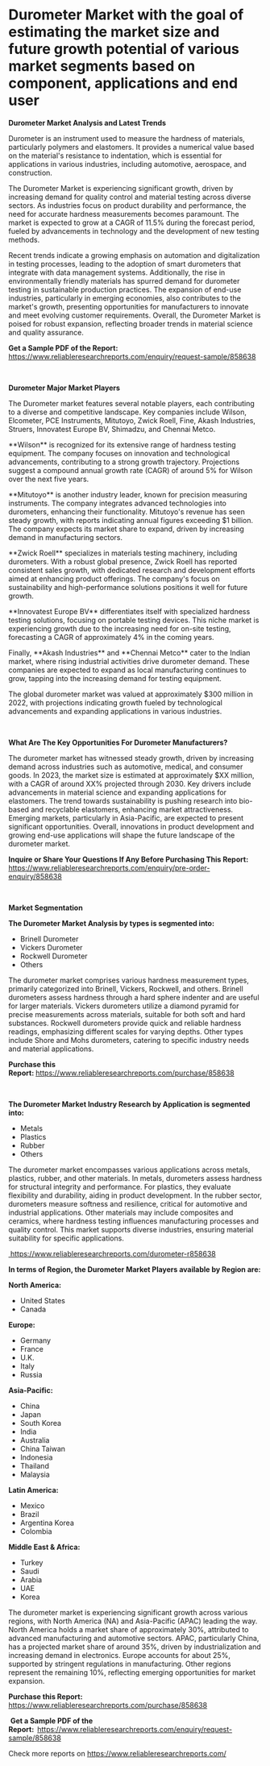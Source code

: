 <p><h1>Durometer Market with the goal of estimating the market size and future growth potential of various market segments based on component, applications and end user</h1></p><p><strong>Durometer Market Analysis and Latest Trends</strong></p>
<p><p>Durometer is an instrument used to measure the hardness of materials, particularly polymers and elastomers. It provides a numerical value based on the material's resistance to indentation, which is essential for applications in various industries, including automotive, aerospace, and construction. </p><p>The Durometer Market is experiencing significant growth, driven by increasing demand for quality control and material testing across diverse sectors. As industries focus on product durability and performance, the need for accurate hardness measurements becomes paramount. The market is expected to grow at a CAGR of 11.5% during the forecast period, fueled by advancements in technology and the development of new testing methods. </p><p>Recent trends indicate a growing emphasis on automation and digitalization in testing processes, leading to the adoption of smart durometers that integrate with data management systems. Additionally, the rise in environmentally friendly materials has spurred demand for durometer testing in sustainable production practices. The expansion of end-use industries, particularly in emerging economies, also contributes to the market's growth, presenting opportunities for manufacturers to innovate and meet evolving customer requirements. Overall, the Durometer Market is poised for robust expansion, reflecting broader trends in material science and quality assurance.</p></p>
<p><strong>Get a Sample PDF of the Report:&nbsp;</strong> <a href="https://www.reliableresearchreports.com/enquiry/request-sample/858638?utm_campaign=3093&utm_medium=2&utm_source=Github&utm_content=ia&utm_term=08042025&utm_id=durometer">https://www.reliableresearchreports.com/enquiry/request-sample/858638</a></p>
<p>&nbsp;</p>
<p><strong>Durometer Major Market Players</strong></p>
<p><p>The Durometer market features several notable players, each contributing to a diverse and competitive landscape. Key companies include Wilson, Elcometer, PCE Instruments, Mitutoyo, Zwick Roell, Fine, Akash Industries, Struers, Innovatest Europe BV, Shimadzu, and Chennai Metco.</p><p>**Wilson** is recognized for its extensive range of hardness testing equipment. The company focuses on innovation and technological advancements, contributing to a strong growth trajectory. Projections suggest a compound annual growth rate (CAGR) of around 5% for Wilson over the next five years.</p><p>**Mitutoyo** is another industry leader, known for precision measuring instruments. The company integrates advanced technologies into durometers, enhancing their functionality. Mitutoyo's revenue has seen steady growth, with reports indicating annual figures exceeding $1 billion. The company expects its market share to expand, driven by increasing demand in manufacturing sectors.</p><p>**Zwick Roell** specializes in materials testing machinery, including durometers. With a robust global presence, Zwick Roell has reported consistent sales growth, with dedicated research and development efforts aimed at enhancing product offerings. The company's focus on sustainability and high-performance solutions positions it well for future growth.</p><p>**Innovatest Europe BV** differentiates itself with specialized hardness testing solutions, focusing on portable testing devices. This niche market is experiencing growth due to the increasing need for on-site testing, forecasting a CAGR of approximately 4% in the coming years.</p><p>Finally, **Akash Industries** and **Chennai Metco** cater to the Indian market, where rising industrial activities drive durometer demand. These companies are expected to expand as local manufacturing continues to grow, tapping into the increasing demand for testing equipment.</p><p>The global durometer market was valued at approximately $300 million in 2022, with projections indicating growth fueled by technological advancements and expanding applications in various industries.</p></p>
<p>&nbsp;</p>
<p><strong>What Are The Key Opportunities For Durometer Manufacturers?</strong></p>
<p><p>The durometer market has witnessed steady growth, driven by increasing demand across industries such as automotive, medical, and consumer goods. In 2023, the market size is estimated at approximately $XX million, with a CAGR of around XX% projected through 2030. Key drivers include advancements in material science and expanding applications for elastomers. The trend towards sustainability is pushing research into bio-based and recyclable elastomers, enhancing market attractiveness. Emerging markets, particularly in Asia-Pacific, are expected to present significant opportunities. Overall, innovations in product development and growing end-use applications will shape the future landscape of the durometer market.</p></p>
<p><strong>Inquire or Share Your Questions If Any Before Purchasing This Report:</strong> <a href="https://www.reliableresearchreports.com/enquiry/pre-order-enquiry/858638?utm_campaign=3093&utm_medium=2&utm_source=Github&utm_content=ia&utm_term=08042025&utm_id=durometer">https://www.reliableresearchreports.com/enquiry/pre-order-enquiry/858638</a></p>
<p>&nbsp;</p>
<p><strong>Market Segmentation</strong></p>
<p><strong>The Durometer Market Analysis by types is segmented into:</strong></p>
<p><ul><li>Brinell Durometer</li><li>Vickers Durometer</li><li>Rockwell Durometer</li><li>Others</li></ul></p>
<p><p>The durometer market comprises various hardness measurement types, primarily categorized into Brinell, Vickers, Rockwell, and others. Brinell durometers assess hardness through a hard sphere indenter and are useful for larger materials. Vickers durometers utilize a diamond pyramid for precise measurements across materials, suitable for both soft and hard substances. Rockwell durometers provide quick and reliable hardness readings, emphasizing different scales for varying depths. Other types include Shore and Mohs durometers, catering to specific industry needs and material applications.</p></p>
<p><strong>Purchase this Report:&nbsp;</strong><a href="https://www.reliableresearchreports.com/purchase/858638?utm_campaign=3093&utm_medium=2&utm_source=Github&utm_content=ia&utm_term=08042025&utm_id=durometer">https://www.reliableresearchreports.com/purchase/858638</a></p>
<p>&nbsp;</p>
<p><strong>The Durometer Market Industry Research by Application is segmented into:</strong></p>
<p><ul><li>Metals</li><li>Plastics</li><li>Rubber</li><li>Others</li></ul></p>
<p><p>The durometer market encompasses various applications across metals, plastics, rubber, and other materials. In metals, durometers assess hardness for structural integrity and performance. For plastics, they evaluate flexibility and durability, aiding in product development. In the rubber sector, durometers measure softness and resilience, critical for automotive and industrial applications. Other materials may include composites and ceramics, where hardness testing influences manufacturing processes and quality control. This market supports diverse industries, ensuring material suitability for specific applications.</p></p>
<p><a href="https://www.reliableresearchreports.com/durometer-r858638?utm_campaign=3093&utm_medium=2&utm_source=Github&utm_content=ia&utm_term=08042025&utm_id=durometer">&nbsp;https://www.reliableresearchreports.com/durometer-r858638</a></p>
<p><strong>In terms of Region, the Durometer Market Players available by Region are:</strong></p>
<p>
    <p> <strong> North America: </strong>
        <ul>
            <li>United States</li>
            <li>Canada</li>
        </ul>
        </p> 
    <p> <strong> Europe: </strong>
        <ul>
            <li>Germany</li>
            <li>France</li>
            <li>U.K.</li>
            <li>Italy</li>
            <li>Russia</li>
        </ul>
        </p> 
    <p> <strong> Asia-Pacific: </strong>
        <ul>
            <li>China</li>
            <li>Japan</li>
            <li>South Korea</li>
            <li>India</li>
            <li>Australia</li>
            <li>China Taiwan</li>
            <li>Indonesia</li>
            <li>Thailand</li>
            <li>Malaysia</li>
        </ul>
        </p> 
    <p> <strong> Latin America: </strong>
        <ul>
            <li>Mexico</li>
            <li>Brazil</li>
            <li>Argentina Korea</li>
            <li>Colombia</li>
        </ul>
        </p> 
    <p> <strong> Middle East & Africa: </strong>
        <ul>
            <li>Turkey</li>
            <li>Saudi</li>
            <li>Arabia</li>
            <li>UAE</li>
            <li>Korea</li>
        </ul>
    </p>
    </p>
<p><p>The durometer market is experiencing significant growth across various regions, with North America (NA) and Asia-Pacific (APAC) leading the way. North America holds a market share of approximately 30%, attributed to advanced manufacturing and automotive sectors. APAC, particularly China, has a projected market share of around 35%, driven by industrialization and increasing demand in electronics. Europe accounts for about 25%, supported by stringent regulations in manufacturing. Other regions represent the remaining 10%, reflecting emerging opportunities for market expansion.</p></p>
<p><strong>Purchase this Report: </strong><a href="https://www.reliableresearchreports.com/purchase/858638?utm_campaign=3093&utm_medium=2&utm_source=Github&utm_content=ia&utm_term=08042025&utm_id=durometer">https://www.reliableresearchreports.com/purchase/858638</a></p>
<p>&nbsp;<strong>Get a Sample PDF of the Report:&nbsp;&nbsp;</strong><a href="https://www.reliableresearchreports.com/enquiry/request-sample/858638?utm_campaign=3093&utm_medium=2&utm_source=Github&utm_content=ia&utm_term=08042025&utm_id=durometer">https://www.reliableresearchreports.com/enquiry/request-sample/858638</a></p>
<p><strong></strong></p>
<p>Check more reports on <a href="https://www.reliableresearchreports.com/?utm_campaign=3093&utm_medium=2&utm_source=Github&utm_content=ia&utm_term=08042025&utm_id=durometer">https://www.reliableresearchreports.com/</a></p>